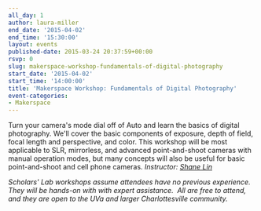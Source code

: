 ```yaml
---
all_day: 1
author: laura-miller
end_date: '2015-04-02'
end_time: '15:30:00'
layout: events
published-date: 2015-03-24 20:37:59+00:00
rsvp: 0
slug: makerspace-workshop-fundamentals-of-digital-photography
start_date: '2015-04-02'
start_time: '14:00:00'
title: 'Makerspace Workshop: Fundamentals of Digital Photography'
event-categories:
- Makerspace
---
```


Turn your camera's mode dial off of Auto and learn the basics of digital photography. We'll cover the basic components of exposure, depth of field, focal length and perspective, and color. This workshop will be most applicable to SLR, mirrorless, and advanced point-and-shoot cameras with manual operation modes, but many concepts will also be useful for basic point-and-shoot and cell phone cameras.
_Instructor: [Shane Lin](http://scholarslab.org/people/shane-lin/)_

_Scholars' Lab workshops assume attendees have no previous experience. They will be hands-on with with expert assistance.  All are free to attend, and they are open to the UVa and larger Charlottesville community._
